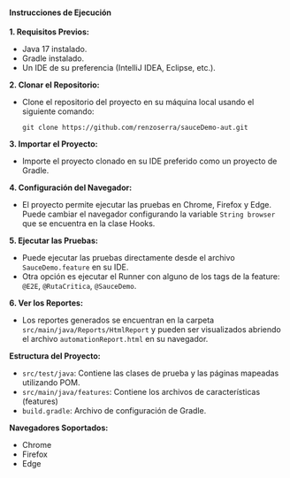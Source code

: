 
#### Instrucciones de Ejecución

**1. Requisitos Previos:**

-   Java 17 instalado.
-   Gradle instalado.
-   Un IDE de su preferencia (IntelliJ IDEA, Eclipse, etc.).

**2. Clonar el Repositorio:**

-   Clone el repositorio del proyecto en su máquina local usando el siguiente comando:

    `git clone https://github.com/renzoserra/sauceDemo-aut.git`


**3. Importar el Proyecto:**

-   Importe el proyecto clonado en su IDE preferido como un proyecto de Gradle.

**4. Configuración del Navegador:**

-   El proyecto permite ejecutar las pruebas en Chrome, Firefox y Edge. Puede cambiar el navegador configurando la variable `String browser` que se encuentra en la clase Hooks.

**5. Ejecutar las Pruebas:**

-   Puede ejecutar las pruebas directamente desde el archivo `SauceDemo.feature` en su IDE.
-   Otra opción es ejecutar el Runner con alguno de los tags de la feature: `@E2E`, `@RutaCritica`, `@SauceDemo`.


**6. Ver los Reportes:**

-   Los reportes generados se encuentran en la carpeta `src/main/java/Reports/HtmlReport` y pueden ser visualizados abriendo el archivo `automationReport.html` en su navegador.

**Estructura del Proyecto:**

-   `src/test/java`: Contiene las clases de prueba y las páginas mapeadas utilizando POM.
-   `src/main/java/features`: Contiene los archivos de características (features)
-   `build.gradle`: Archivo de configuración de Gradle.

**Navegadores Soportados:**

-   Chrome
-   Firefox
-   Edge